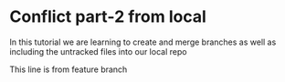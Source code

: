 
# Conflict part-2 from local



In this tutorial we are learning to create and merge branches as well as including the untracked files into our local repo

This line is from feature branch
